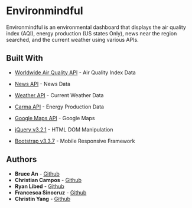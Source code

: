# Environmindful

Environmindful is an environmental dashboard that displays the air quality index (AQI), energy production (US states Only), news near the region searched, and the current weather using various APIs. 

## Built With

* [Worldwide Air Quality API](http://aqicn.org//here/) - Air Quality Index Data
* [News API](https://newsapi.org/) - News Data
* [Weather API](https://openweathermap.org/api) - Current Weather Data
* [Carma API](http://carma.org/api/) - Energy Production Data
* [Google Maps API](https://developers.google.com/maps/) - Google Maps

* [jQuery v3.2.1](https://jquery.com/) - HTML DOM Manipulation
* [Bootstrap v3.3.7](https://getbootstrap.com/docs/3.3/) - Mobile Responsive Framework



## Authors

* **Bruce An** - [Github](https://github.com/brucean52)
* **Christian Campos** - [Github](https://github.com/camposss)
* **Ryan Libed** - [Github](https://github.com/rslibed)
* **Francesca Sinocruz** - [Github](https://github.com/csinocruz)
* **Christin Yang** - [Github](https://github.com/xxy130330)
